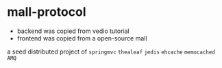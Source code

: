 # mall-protocol
- backend was copied from vedio tutorial
- frontend was copied from a open-source mall

a seed distributed project of `springmvc` `thealeaf` `jedis` `ehcache` `memocached` `AMQ` 

